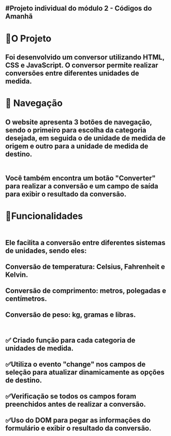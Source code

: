 <h2>#Projeto individual do módulo 2 - Códigos do Amanhã<h2>

<h1>🚀O Projeto</h1>
<h2>
Foi desenvolvido um conversor utilizando HTML, CSS e JavaScript. O conversor permite realizar conversões entre diferentes unidades de medida. </h2>

<h1>🚢 Navegação</h1>
  <h2>O website apresenta 3 botões de navegação, sendo o primeiro para escolha da categoria desejada, em seguida o de unidade de medida de origem e outro para a unidade de medida de destino.
  <br>
  </br>
<br>Você também encontra um botão "Converter" para realizar a conversão e um campo de saída para exibir o resultado da conversão.</br>

<h1>📃Funcionalidades </h1>
<h2><br>Ele facilita a conversão entre diferentes sistemas de unidades, sendo eles:</br>
<br>Conversão de temperatura: Celsius, Fahrenheit e Kelvin.</br>
<br>Conversão de comprimento: metros, polegadas e centímetros.</br>
<br>Conversão de peso: kg, gramas e libras.</br><h2>

<h2>
<br>✅ Criado função para cada categoria de unidades de medida. </br>
<br>✅Utiliza o evento "change" nos campos de seleção para atualizar dinamicamente as
opções de destino.</br>
<br>✅Verificação se todos os campos foram preenchidos antes de realizar a conversão.</br>
<br>✅Uso do DOM para pegar as informações do formulário e exibir o resultado da
conversão.</br>
</h2>

